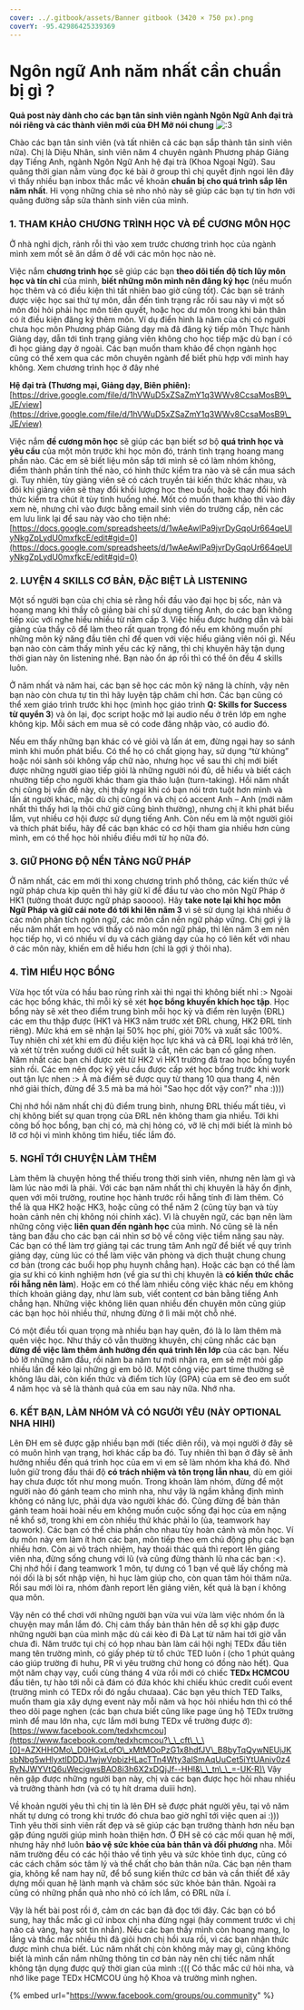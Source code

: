 ```yaml
---
cover: ../.gitbook/assets/Banner gitbook (3420 × 750 px).png
coverY: -95.42986425339369
---
```


# Ngôn ngữ Anh năm nhất cần chuẩn bị gì ?

**Quả post này dành cho các bạn tân sinh viên ngành Ngôn Ngữ Anh đại trà nói riêng và các thành viên mới của ĐH Mở nói chung** ![:3](https://static.xx.fbcdn.net/images/emoji.php/v9/ee6/1.5/20/FACE\_WITH\_COLON\_THREE.png)

Chào các bạn tân sinh viên (và tất nhiên cả các bạn sắp thành tân sinh viên nữa). Chị là Diệu Nhân, sinh viên năm 4 chuyên ngành Phương pháp Giảng dạy Tiếng Anh, ngành Ngôn Ngữ Anh hệ đại trà (Khoa Ngoại Ngữ). Sau quãng thời gian nằm vùng đọc ké bài ở group thì chị quyết định ngoi lên đây vì thấy nhiều bạn inbox thắc mắc về khoản **chuẩn bị cho quá trình sắp lên năm nhất**. Hi vọng những chia sẻ nho nhỏ này sẽ giúp các bạn tự tin hơn với quãng đường sắp sửa thành sinh viên của mình.

### **1.** **THAM KHẢO CHƯƠNG TRÌNH HỌC VÀ ĐỀ CƯƠNG MÔN HỌC**

Ở nhà nghỉ dịch, rảnh rỗi thì vào xem trước chương trình học của ngành mình xem mốt sẽ ăn dầm ở dề với các môn học nào nè.

Việc nắm **chương trình học** sẽ giúp các bạn **theo dõi tiến độ tích lũy môn học và tín chỉ** của mình, **biết những môn mình nên đăng ký học** (nếu muốn học thêm và có điều kiện thì tất nhiên bao giờ cũng tốt). Các bạn sẽ tránh được việc học sai thứ tự môn, dẫn đến tình trạng rắc rối sau này vì một số môn đòi hỏi phải học môn tiên quyết, hoặc học dư môn trong khi bản thân có ít điều kiện đăng ký thêm môn. Ví dụ điển hình là năm của chị có người chưa học môn Phương pháp Giảng dạy mà đã đăng ký tiếp môn Thực hành Giảng dạy, dẫn tới tình trạng giảng viên không cho học tiếp mặc dù bạn í có đi học giảng dạy ở ngoài. Các bạn muốn tham khảo để chọn ngành học cũng có thể xem qua các môn chuyên ngành để biết phù hợp với mình hay không. Xem chương trình học ở đây nhé

**Hệ đại trà (Thương mại, Giảng dạy, Biên phiên):** [https://drive.google.com/file/d/1hVWuD5xZSaZmY1q3WWv8CcsaMosB9\_JE/view](https://drive.google.com/file/d/1hVWuD5xZSaZmY1q3WWv8CcsaMosB9\_JE/view)

Việc nắm **đề cương môn học** sẽ giúp các bạn biết sơ bộ **quá trình học và yêu cầu** của một môn trước khi học môn đó, tránh tình trạng hoang mang phần nào. Các em sẽ biết liệu môn sắp tới mình sẽ có làm nhóm không, điểm thành phần tính thế nào, có hình thức kiểm tra nào và sẽ cần mua sách gì. Tuy nhiên, tùy giảng viên sẽ có cách truyền tải kiến thức khác nhau, và đôi khi giảng viên sẽ thay đổi khối lượng học theo buổi, hoặc thay đổi hình thức kiểm tra chút ít tùy tình huống nhé. Mốt có muốn tham khảo thì vào đây xem nè, nhưng chỉ vào được bằng email sinh viên do trường cấp, nên các em lưu link lại để sau này vào cho tiện nhé: [https://docs.google.com/spreadsheets/d/1wAeAwIPa9jvrDyGqoUr664qeUlyNkgZpLydU0mxfkcE/edit#gid=0](https://docs.google.com/spreadsheets/d/1wAeAwIPa9jvrDyGqoUr664qeUlyNkgZpLydU0mxfkcE/edit#gid=0)

### **2. LUYỆN 4 SKILLS CƠ BẢN, ĐẶC BIỆT LÀ LISTENING**

Một số người bạn của chị chia sẻ rằng hồi đầu vào đại học bị sốc, nản và hoang mang khi thầy cô giảng bài chỉ sử dụng tiếng Anh, do các bạn không tiếp xúc với nghe hiểu nhiều từ năm cấp 3. Việc hiểu được hướng dẫn và bài giảng của thầy cô để làm theo rất quan trọng đó nếu em không muốn phí những môn kỹ năng đầu tiên chỉ để quen với việc hiểu giảng viên nói gì. Nếu bạn nào còn cảm thấy mình yếu các kỹ năng, thì chị khuyên hãy tận dụng thời gian này ôn listening nhé. Bạn nào ổn áp rồi thì có thể ôn đều 4 skills luôn.

Ở năm nhất và năm hai, các bạn sẽ học các môn kỹ năng là chính, vậy nên bạn nào còn chưa tự tin thì hãy luyện tập chăm chỉ hơn. Các bạn cũng có thể xem giáo trình trước khi học (mình học giáo trình **Q: Skills for Success từ quyển 3**) và ôn lại, đọc script hoặc mở lại audio nếu ở trên lớp em nghe không kịp. Mỗi sách em mua sẽ có code đăng nhập vào, có audio đó.

Nếu em thấy những bạn khác có vẻ giỏi và lấn át em, đừng ngại hay so sánh mình khi muốn phát biểu. Có thể họ có chất giọng hay, sử dụng “từ khủng” hoặc nói sành sỏi không vấp chữ nào, nhưng học về sau thì chị mới biết được những người giao tiếp giỏi là những người nói đủ, dễ hiểu và biết cách nhường tiếp cho người khác tham gia thảo luận (turn-taking). Hồi năm nhất chị cũng bị vấn đề này, chị thấy ngại khi có bạn nói trơn tuột hơn mình và lấn át người khác, mặc dù chị cũng ổn và chị có accent Anh – Anh (mới năm nhất thì thấy hơi lạ thôi chứ giờ cũng bình thường), nhưng chị ít khi phát biểu lắm, vụt nhiều cơ hội được sử dụng tiếng Anh. Còn nếu em là một người giỏi và thích phát biểu, hãy để các bạn khác có cơ hội tham gia nhiều hơn cùng mình, em có thể học hỏi nhiều điều mới từ họ nữa đó.

### **3. GIỮ PHONG ĐỘ NỀN TẢNG NGỮ PHÁP**

Ở năm nhất, các em mới thi xong chương trình phổ thông, các kiến thức về ngữ pháp chưa kịp quên thì hãy giữ kĩ để đầu tư vào cho môn Ngữ Pháp ở HK1 (tưởng thoát được ngữ pháp saoooo). Hãy **take note lại khi học môn Ngữ Pháp và giữ cái note đó tới khi lên năm 3** vì sẽ sử dụng lại khá nhiều ở các môn phân tích ngôn ngữ, các môn cần nền ngữ pháp vững. Chị gợi ý là nếu năm nhất em học với thầy cô nào môn ngữ pháp, thì lên năm 3 em nên học tiếp họ, vì có nhiều ví dụ và cách giảng dạy của họ có liên kết với nhau ở các môn này, khiến em dễ hiểu hơn (chỉ là gợi ý thôi nha).

### **4. TÌM HIỂU HỌC BỔNG**

Vừa học tốt vừa có hầu bao rủng rỉnh xài thì ngại thì không biết nhỉ :> Ngoài các học bổng khác, thì mỗi kỳ sẽ xét **học bổng khuyến khích học tập**. Học bổng này sẽ xét theo điểm trung bình mỗi học kỳ và điểm rèn luyện (ĐRL) các em thu thập được (HK1 và HK3 năm trước xét ĐRL chung, HK2 ĐRL tính riêng). Mức khá em sẽ nhận lại 50% học phí, giỏi 70% và xuất sắc 100%. Tuy nhiên chỉ xét khi em đủ điều kiện học lực khá và cả ĐRL loại khá trở lên, và xét từ trên xuống dưới cứ hết suất là cắt, nên các bạn cố gắng nhen. Năm nhất các bạn chỉ được xét từ HK2 vì HK1 trường đã trao học bổng tuyển sinh rồi. Các em nên đọc kỹ yêu cầu được cấp xét học bổng trước khi work out tận lực nhen :> À mà điểm sẽ được quy từ thang 10 qua thang 4, nên nhớ giải thích, đừng để 3.5 mà ba má hỏi "Sao học dốt vậy con?" nha :))))

Chị nhớ hồi năm nhất chị đủ điểm trung bình, nhưng ĐRL thiếu mất tiêu, vì chị không biết sự quan trọng của ĐRL nên không tham gia nhiều. Tới khi công bố học bổng, bạn chị có, mà chị hỏng có, vỡ lẽ chị mới biết là mình bỏ lỡ cơ hội vì mình không tìm hiểu, tiếc lắm đó.

### **5. NGHĨ TỚI CHUYỆN LÀM THÊM**

Làm thêm là chuyện hỏng thể thiếu trong thời sinh viên, nhưng nên làm gì và làm lúc nào mới là phải. Với các bạn năm nhất thì chị khuyên là hãy ổn định, quen với môi trường, routine học hành trước rồi hẵng tính đi làm thêm. Có thể là qua HK2 hoặc HK3, hoặc cũng có thể năm 2 (cũng tùy bạn và tùy hoàn cảnh nên chị không nói chính xác). Vì là chuyên ngữ, các bạn nên làm những công việc **liên quan đến ngành học** của mình. Nó cũng sẽ là nền tảng ban đầu cho các bạn cái nhìn sơ bộ về công việc tiềm năng sau này. Các bạn có thể làm trợ giảng tại các trung tâm Anh ngữ để biết về quy trình giảng dạy, cùng lúc có thể làm việc văn phòng và dịch thuật chung chung cơ bản (trong các buổi họp phụ huynh chẳng hạn). Hoặc các bạn có thể làm gia sư khi có kinh nghiệm hơn (về gia sư thì chị khuyên là **có kiến thức chắc rồi hẵng nên làm**). Hoặc em có thể làm nhiều công việc khác nếu em không thích khoản giảng dạy, như làm sub, viết content cơ bản bằng tiếng Anh chẳng hạn. Những việc không liên quan nhiều đến chuyên môn cũng giúp các bạn học hỏi nhiều thứ, nhưng đừng ở lì mãi một chỗ nhé.

Có một điều tối quan trọng mà nhiều bạn hay quên, đó là lo làm thêm mà quên việc học. Như thầy cô vẫn thường khuyên, chị cũng nhắc các bạn **đừng để việc làm thêm ảnh hưởng đến quá trình lên lớp** của các bạn. Nếu bỏ lỡ những năm đầu, rồi năm ba năm tư mới nhận ra, em sẽ mệt mỏi gấp nhiều lần để kéo lại những gì em bỏ lỡ. Một công việc part time thường sẽ không lâu dài, còn kiến thức và điểm tích lũy (GPA) của em sẽ đeo em suốt 4 năm học và sẽ là thành quả của em sau này nữa. Nhớ nha.

### **6. KẾT BẠN, LÀM NHÓM VÀ CÓ NGƯỜI YÊU (NÀY OPTIONAL NHA HIHI)**

Lên ĐH em sẽ được gặp nhiều bạn mới (tiếc diên rồi), và mọi người ở đây sẽ có muôn hình vạn trạng, hơi khác cấp ba đó. Tuy nhiên thì bạn ở đây sẽ ảnh hưởng nhiều đến quá trình học của em vì em sẽ làm nhóm kha khá đó. Nhớ luôn giữ trong đầu thái độ **có trách nhiệm và tôn trọng lẫn nhau**, dù em giỏi hay chưa được tốt như mong muốn. Trong khoản làm nhóm, đừng để một người nào đó gánh team cho mình nha, như vậy là ngầm khẳng định mình không có năng lực, phải dựa vào người khác đó. Cũng đừng để bản thân gánh team hoài hoài nếu em không muốn cuộc sống đại học của em nặng nề khổ sở, trong khi em còn nhiều thứ khác phải lo (ủa, teamwork hay taowork). Các bạn có thể chia phần cho nhau tùy hoàn cảnh và môn học. Ví dụ môn này em làm ít hơn các bạn, môn tiếp theo em chủ động phụ các bạn nhiều hơn. Còn ai vô trách nhiệm, hay thoái thác quá thì report lên giảng viên nha, đừng sống chung với lũ (và cũng đừng thành lũ nha các bạn :<). Chị nhớ hồi í đang teamwork 1 môn, tự dưng có 1 bạn về quê lấy chồng mà nói dối là bị sốt nhập viện, hì hục làm giúp cho, còn quan tâm hỏi thăm nữa. Rồi sau mới lòi ra, nhóm đành report lên giảng viên, kết quả là bạn í không qua môn.

Vậy nên có thể chơi với những người bạn vừa vui vừa làm việc nhóm ổn là chuyện may mắn lắm đó. Chị cảm thấy bản thân hên dễ sợ khi gặp được những người bạn của mình mặc dù cái kèo đi Đà Lạt từ năm hai tới giờ vẫn chưa đi. Năm trước tụi chị có họp nhau bàn làm cái hội nghị TEDx đầu tiên mang tên trường mình, có giấy phép từ tổ chức TED luôn í (cho 1 phút quảng cáo giúp trường đi huhu, PR vì yêu trường chứ hong có đồng nào hết). Qua một năm chạy vạy, cuối cùng tháng 4 vừa rồi mới có chiếc **TEDx HCMCOU** đầu tiên, tự hào tới nỗi cả đám có đứa khóc khi chiếu khúc credit cuối event (trường mình có TEDx rồi đó ngầu chưaaa). Các bạn yêu thích TED Talks, muốn tham gia xây dựng event này mỗi năm và học hỏi nhiều hơn thì có thể theo dõi page nghen (các bạn chưa biết cũng like page ủng hộ TEDx trường mình để mau lớn nha, cực lắm mới bưng TEDx về trường được ớ): [https://www.facebook.com/tedxhcmcou](https://www.facebook.com/tedxhcmcou?\_\_cft\_\_\[0]=AZXHHOMo\_D0HGxLofO\_xMtMOoPzG1x8hdfJV\_B8byTqQywNEUjJKsbNbg5wHlyxtlDDDJ1wjwVpbizHLacTTn4Wty3alSmAqUuCet5iYtUAniv0z4RyNJWYVtQ6uWecigwsBAO8i3h6X2xDQjJf--HHl&\_\_tn\_\_=-UK-R)\
Vậy nên gặp được những người bạn này, chị và các bạn được học hỏi nhau nhiều và trưởng thành hơn (và có tụ hít drama duiii hơn).

Về khoản người yêu thì chị tin là lên ĐH sẽ được phát người yêu, tại vô năm nhất tự dưng có trong khi trước đó chưa bao giờ nghĩ tới việc quen ai :))) Tình yêu thời sinh viên rất đẹp và sẽ giúp các bạn trưởng thành hơn nếu bạn gặp đúng người giúp mình hoàn thiện hơn. Ở ĐH sẽ có các mối quan hệ mới, nhưng hãy nhớ luôn **bảo vệ sức khỏe của bản thân và đối phương** nha. Mỗi năm trường đều có các hội thảo về tình yêu và sức khỏe tình dục, cũng có các cách chăm sóc tâm lý và thể chất cho bản thân nữa. Các bạn nên tham gia, không kể nam hay nữ, để bổ sung kiến thức cơ bản và cần thiết để xây dựng mối quan hệ lành mạnh và chăm sóc sức khỏe bản thân. Ngoài ra cũng có những phần quà nho nhỏ có ích lắm, có ĐRL nữa í.

Vậy là hết bài post rồi ớ, cảm ơn các bạn đã đọc tới đây. Các bạn có bổ sung, hay thắc mắc gì cứ inbox chị nha đừng ngại (hãy comment trước vì chị não cá vàng, hay sót tin nhắn). Nếu các bạn thấy mình còn hoang mang, lo lắng và thắc mắc nhiều thì đã giỏi hơn chị hồi xưa rồi, vì các bạn nhận thức được mình chưa biết. Lúc năm nhất chị còn không mảy may gì, cũng không biết là mình cần nắm những thông tin cơ bản này nên chị tiếc năm nhất không tận dụng được quỹ thời gian của mình :((( Có thắc mắc cứ hỏi nha, và nhớ like page TEDx HCMCOU ủng hộ Khoa và trường mình nghen.

{% embed url="https://www.facebook.com/groups/ou.community" %}
